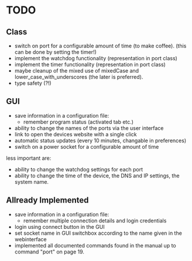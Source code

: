 TODO
====

Class
-----

* switch on port for a configurable amount of time (to make coffee).
  (this can be done by setting the timer!)
* implement the watchdog functionality (representation in port class)
* implement the timer functionality (representation in port class)
* maybe cleanup of the mixed use of mixedCase and lower_case_with_underscores
  (the later is preferred).
* type safety (?!)

GUI
---

* save information in a configuration file:
  * remember program status (activated tab etc.)
* ability to change the names of the ports via the user interface
* link to open the devices website with a single click
* automatic status updates (every 10 minutes, changable in preferences)
* switch on a power socket for a configurable amount of time

less important are:

* ability to change the watchdog settings for each port
* ability to change the time of the device, the DNS and IP settings, the system name.

Allready Implemented
--------------------

* save information in a configuration file:
  * remember multiple connection details and login credentials
* login using connect button in the GUI
* set socket name in GUI switchbox according to the name given in the webinterface
* implemented all documented commands found in the manual up to command "port" on page 19.

